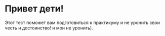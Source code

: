 # Привет дети!

Этот тест поможет вам подготовиться к практикуму и не уронить свои честь и достоинство! и мои не уронить). 